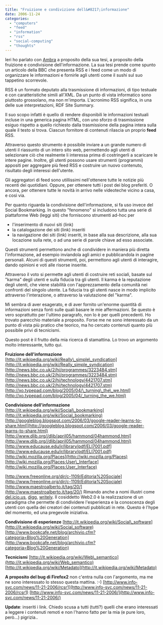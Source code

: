 ```yaml
---
title: "Fruizione e condivizione dell&#8217;informazione"
date: 2006-11-24
categories: 
  - "computers"
  - "feed"
  - "information"
  - "rss"
  - "social-computing"
  - "thoughts"
---
```


Ieri ho parlato con [Ambra](http://www.grunig.eu/SensibleSensitivity/) a proposito della sua tesi, a proposito della fruizione e condivisione dell'informazione. La sua tesi prende come spunto un articolo della BBC che presenta RSS e i feed come un modo di organizzare le informazioni e fornirle agli utenti come il sushi sul suo tappetino scorrevole.

RSS è un formato deputato alla trasmissione di informazioni, di tipo testuale e con caratteristiche simili all'XML. Da un punto di vista informatico sono piuttosto grossolano, ma non m'importa. L'acronimo RSS significa, in una delle sue interpretazioni, RDF Site Summary.

Il suo scopo infatti è quello di rendere disponibili le informazioni testuali incluse in una generica pagina HTML, con uno sforzo di trasmissione esiguo rispetto a quello richiesto dalla trasmissione della pagina intera sulla quale il testo si trova. Ciascun fornitore di contenuti rilascia un proprio **feed** RSS.

Attraverso questo strumento è possibile inviare a un grande numero di utenti il riassunto di un intero sito web, permettendo agli utenti di selezionare ciò che realmente li interessa prima di costringerli a scaricare le intere pagine. Inoltre, gli utenti possono usare strumenti (programmi) appositi per aggregare più feed RSS e costruire un nuovo contenuto, risultato degli interessi dell'utente.

Gli aggregatori di feed sono utillissimi nell'ottenere tutte le notizie più recenti dei quotidiani. Oppure, per ottenere tutti i post dei blog preferiti. O ancora, per ottenere tutte le novità in arrivo nelle videoteche vicino a casa, e così via.

Per quanto riguarda la condivisione dell'informazione, si fa uso invece del Social Bookmarking. In questo "fenomeno" si includono tutta una serie di piattaforme Web (leggi siti) che forniscono strumenti ad-hoc per

- l'inserimento di nuovi siti (link)
- la catalogazione dei siti (link) inseriti
- la navigazione dei siti (link) inseriti, in base alla sua descrizione, alla sua locazione sulla rete, o ad una serie di parole chiave ad esso associate.

Questi strumenti permettono anche di condividere in maniera più diretta l'informazione, ad esempio inviandola agli amici e pubblicandola in pagine personali. Alcuni di questi strumenti, poi, permettono agli utenti di interagire, dando opinioni e voti alle risorse inserite.

Attraverso il voto si permette agli utenti di costruire reti sociali, basate sul "karma" degli utenti e sulla fiducia tra gli utenti. Il karma è la reputazione degli utenti, che viene stabilità con l'apprezzamento della comunità nei confronti del singolo utente. La fiducia tra gli utenti nasce in modo implicito attraverso l'interazione, o attraverso la valutazione del "karma".

Mi sembra di aver esagerato, e di aver fornito un'enorme quantità di informazioni senza fonti sulle quali basare le mie affermazioni. Se questo è vero soprattutto per l'ultimo paragrafo, non lo è per quelli precedenti. Ho trovato parecchio materiale a proposito. Forse me ne sono interessato da un punto di vista più pratico che teorico, ma ho cercato contenuti quanto più possibile privi di tecnicismi.

Questo post è il frutto della mia ricerca di stamattina. Lo trovo un argomento molto interessante, tutto qui.

**Fruizione dell'informazione** [http://it.wikipedia.org/wiki/Really\_simple\_syndication](http://it.wikipedia.org/wiki/Really_simple_syndication) [http://news.bbc.co.uk/2/hi/programmes/3223484.stm](http://news.bbc.co.uk/2/hi/programmes/3223484.stm) [http://news.bbc.co.uk/2/hi/technology/4421707.stm](http://news.bbc.co.uk/2/hi/technology/4421707.stm) [http://xo.typepad.com/blog/2005/04/\_turning\_the\_we.html](http://xo.typepad.com/blog/2005/04/_turning_the_we.html)

**Condivisione dell'informazione** [http://it.wikipedia.org/wiki/Social\_bookmarking](http://it.wikipedia.org/wiki/Social_bookmarking) [http://googleblog.blogspot.com/2006/03/google-reader-learns-to-share.html](http://googleblog.blogspot.com/2006/03/google-reader-learns-to-share.html) [http://www.dlib.org//dlib/april05/hammond/04hammond.html](http://www.dlib.org//dlib/april05/hammond/04hammond.html) [http://www.educause.edu/ir/library/pdf/ELI7001.pdf](http://www.educause.edu/ir/library/pdf/ELI7001.pdf) [http://wiki.mozilla.org/Places](http://wiki.mozilla.org/Places) [http://wiki.mozilla.org/Places:User\_Interface](http://wiki.mozilla.org/Places:User_Interface)

[http://www.freeonline.org/dir/c-1109/Editoria%20Sociale](http://www.freeonline.org/dir/c-1109/Editoria%20Sociale) [http://www.maestroalberto.it/tag/20/](http://www.maestroalberto.it/tag/20/) Rimando anche a nomi illustri come [del.icio.us](http://del.icio.us/), [digg](http://digg.com/), [writely](http://docs.google.com/). Il cosiddetto Web2.0 è la realizzazione di un paradigma che permette di condividere l'esperienza e la conoscenza degli utenti con quella dei creatori dei contenuti pubblicati in rete. Questo è l'hype del momento, ed una pregevole iniziativa.

**Condivisione di esperienze** [http://it.wikipedia.org/wiki/Social\_software](http://it.wikipedia.org/wiki/Social_software) [http://www.bookcafe.net/blog/archivio.cfm?categoria=Blog%20Generation](http://www.bookcafe.net/blog/archivio.cfm?categoria=Blog%20Generation)

**Tecnicismi** [http://it.wikipedia.org/wiki/Web\_semantico](http://it.wikipedia.org/wiki/Web_semantico) [http://it.wikipedia.org/wiki/Metadato](http://it.wikipedia.org/wiki/Metadato)

**A proposito del bug di Firefox2** non c'entra nulla con l'argomento, ma me ne sono interessato lo stesso questa mattina. :-) [http://www.info-svc.com/news/11-21-2006/rcsr1](http://www.info-svc.com/news/11-21-2006/rcsr1) [http://www.info-svc.com/news/11-21-2006/](http://www.info-svc.com/news/11-21-2006/)

**Update**: inseriti i link. Chiedo scusa a tutti (tutti?) quelli che erano interessati a leggere i contenuti remoti e non l'hanno fatto per la mia (e pure loro, però...) pigrizia..
